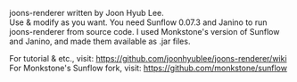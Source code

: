 joons-renderer written by Joon Hyub Lee.  
Use & modify as you want. You need Sunflow 0.07.3 and Janino to run joons-renderer from source code. I used Monkstone's version of Sunflow and Janino, and made them available as .jar files.  

For tutorial & etc., visit: https://github.com/joonhyublee/joons-renderer/wiki  
For Monkstone's Sunflow fork, visit: https://github.com/monkstone/sunflow
